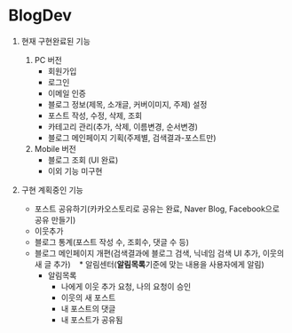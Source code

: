 # BlogDev
1. 현재 구현완료된 기능
	1. PC 버전
		* 회원가입
		* 로그인
		* 이메일 인증
		* 블로그 정보(제목, 소개글, 커버이미지, 주제) 설정
		* 포스트 작성, 수정, 삭제, 조회
		* 카테고리 관리(추가, 삭제, 이름변경, 순서변경)
		* 블로그 메인페이지 기획(주제별, 검색결과-포스트만)
	2. Mobile 버전
		* 블로그 조회 (UI 완료)
		* 이외 기능 미구현

2. 구현 계획중인 기능
	* 포스트 공유하기(카카오스토리로 공유는 완료, Naver Blog, Facebook으로 공유 만들기)	
	* 이웃추가
	* 블로그 통계(포스트 작성 수, 조회수, 댓글 수 등)
	* 블로그 메인페이지 개편(검색결과에 블로그 검색, 닉네임 검색 UI 추가, 이웃의 새 글 추가)
    * 알림센터(<strong>알림목록</strong>기준에 맞는 내용을 사용자에게 알림)
    	* 알림목록
    		* 나에게 이웃 추가 요청, 나의 요청이 승인
        	* 이웃의 새 포스트
        	* 내 포스트의 댓글
        	* 내 포스트가 공유됨
